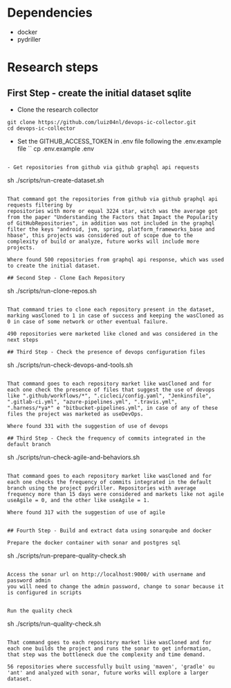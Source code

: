 # Dependencies
- docker
- pydriller

# Research steps

## First Step - create the initial dataset sqlite

- Clone the research collector

```
git clone https://github.com/luiz04nl/devops-ic-collector.git
cd devops-ic-collector
```

- Set the GITHUB_ACCESS_TOKEN in .env file following the .env.example file
``
cp .env.example .env
```

- Get repositories from github via github graphql api requests

```
sh ./scripts/run-create-dataset.sh
```

That command got the repositories from github via github graphql api requests filtering by
repositories with more or equal 3224 star, witch was the average got from the paper "Understanding the Factors that Impact the Popularity of GitHubRepositories", in addition was not included in the graphql filter the keys "android, jvm, spring, platform_frameworks_base and hbase", this projects was considered out of scope due to the complexity of build or analyze, future works will include more projects.

Where found 500 repositories from graphql api response, which was used to create the initial dataset.

## Second Step - Clone Each Repository

```
sh ./scripts/run-clone-repos.sh
```

That command tries to clone each repository present in the dataset, marking wasCloned to 1 in case of success and keeping the wasCloned as 0 in case of some network or other eventual failure.

490 repositories were marketed like cloned and was considered in the next steps

## Third Step - Check the presence of devops configuration files

```
sh ./scripts/run-check-devops-and-tools.sh
```

That command goes to each repository market like wasCloned and for each one check the presence of files that suggest the use of devops like ".github/workflows/*", ".cicleci/config.yaml", "Jenkinsfile", ".gitlab-ci.yml", "azure-pipelines.yml", ".travis.yml", ".harness/*ya*" e "bitbucket-pipelines.yml", in case of any of these files the project was marketed as useDevOps.

Where found 331 with the suggestion of use of devops

## Third Step - Check the frequency of commits integrated in the default branch

```
sh ./scripts/run-check-agile-and-behaviors.sh
```

That command goes to each repository market like wasCloned and for each one checks the frequency of commits integrated in the default branch using the project pydriller. Repositories with average frequency more than 15 days were considered and markets like not agile useAgile = 0, and the other like useAgile = 1.

Where found 317 with the suggestion of use of agile


## Fourth Step - Build and extract data using sonarqube and docker

Prepare the docker container with sonar and postgres sql
```
sh ./scripts/run-prepare-quality-check.sh
```

Access the sonar url on http://localhost:9000/ with username and password admin
you will need to change the admin password, change to sonar because it is configured in scripts


Run the quality check
```
sh ./scripts/run-quality-check.sh
```

That command goes to each repository market like wasCloned and for each one builds the project and runs the sonar to get information, that step was the bottleneck due the complexity and time demand.

56 repositories where successfully built using 'maven', 'gradle' ou 'ant' and analyzed with sonar, future works will explore a larger dataset.
